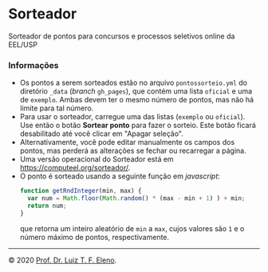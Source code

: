 # Sorteador
Sorteador de pontos para concursos e processos seletivos online da EEL/USP

### Informações

* Os pontos a serem sorteados estão no arquivo `pontossorteio.yml` do diretório `_data` (_branch_ `gh_pages`), que contém uma lista `oficial` e uma de `exemplo`. Ambas devem ter o mesmo número de pontos, mas não há limite para tal número.
* Para usar o sorteador, carregue uma das listas (`exemplo` ou `oficial`). Use então o botão **Sortear ponto** para fazer o sorteio. Este botão ficará desabilitado até você clicar em "Apagar seleção".
* Alternativamente, você pode editar manualmente os campos dos pontos, mas perderá as alterações se fechar ou recarregar a página.
* Uma versão operacional do Sorteador está em <https://computeel.org/sorteador/>.
* O ponto é sorteado usando a seguinte função em _javascript_:
  ```javascript
  function getRndInteger(min, max) {
    var num = Math.floor(Math.random() * (max - min + 1) ) + min;
    return num;
  }
  ```
  que retorna um inteiro aleatório de `min` a `max`, cujos valores são `1` e o número máximo de pontos, respectivamente.

---

© 2020 [Prof. Dr. Luiz T. F. Eleno](http://www.demar.eel.usp.br/docentes/luiz-tadeu-fernandes-eleno.html).
